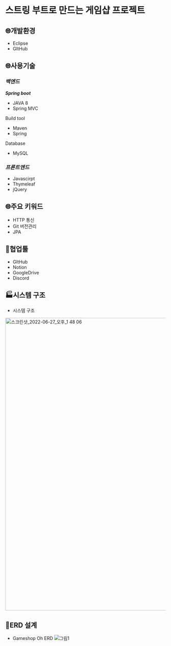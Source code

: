  
# 스트링 부트로 만드는 게임샵 프로젝트

## 🌐개발환경

- Eclipse
- GItHub

## 🌐사용기술

### ***백엔드***

***Spring boot***

- JAVA 8
- Spring MVC

Build tool

- Maven
- Spring

Database

- MySQL

### ***프론트엔드***

- Javascirpt
- Thymeleaf
- jQuery

## 🌐주요 키워드

- HTTP 통신
- Git 버전관리
- JPA

## 📧협업툴

- GItHub
- Notion
- GoogleDrive
- Discord

## 🏭시스템 구조

- 시스템 구조
<img width="921" alt="스크린샷_2022-06-27_오후_1 48 06" src="https://user-images.githubusercontent.com/103167909/175865861-7b7c6e13-136d-4f0a-917a-d23327e05832.png">


## 🔗ERD 설계
- Gameshop Oh ERD
![그림1](https://user-images.githubusercontent.com/103167909/175865761-304ea699-55a6-4d1a-a082-6631c1f6f258.jpg)
